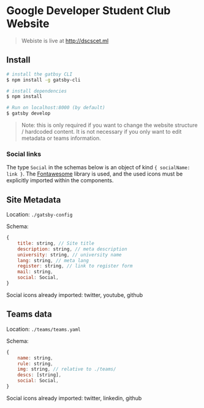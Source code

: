 # Google Developer Student Club Website

> Webiste is live at http://dscscet.ml

## Install

```bash
# install the gatbsy CLI
$ npm install -g gatsby-cli

# install dependencies
$ npm install

# Run on localhost:8000 (by default)
$ gatsby develop
```

> Note: this is only required if you want to change the website structure / hardcoded content. It is not necessary if you only want to edit metadata or teams information.

### Social links
The type `Social` in the schemas below is an object of kind `{ socialName: link }`.
The [Fontawesome](https://www.npmjs.com/package/@fortawesome/free-brands-svg-icons) library is used, and the used icons must be explicitly imported within the components.

## Site Metadata

Location: `./gatsby-config`

Schema:
```js
{
	title: string, // Site title
	description: string, // meta description
	university: string, // university name
	lang: string, // meta lang
	register: string, // link to register form
	mail: string,
	social: Social,
}
```

Social icons already imported: twitter, youtube, github


## Teams data

Location: `./teams/teams.yaml`

Schema:
```js
{
	name: string,
	rule: string,
	img: string, // relative to ./teams/
	descs: [string],
	social: Social,
}
```

Social icons already imported: twitter, linkedin, github
